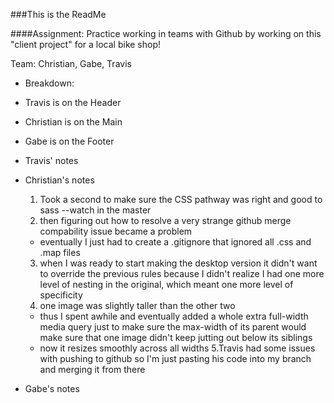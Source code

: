 ###This is the ReadMe

####Assignment: Practice working in teams with Github by working on this "client project" for a local bike shop!

Team: Christian, Gabe, Travis

- Breakdown:
 - Travis is on the Header
 - Christian is on the Main
 - Gabe is on the Footer


- Travis' notes


- Christian's notes
  1. Took a second to make sure the CSS pathway was right and good to sass --watch in the master
  2. then figuring out how to resolve a very strange github merge compability issue became a problem
    - eventually I just had to create a .gitignore that ignored all .css and .map files
  3. when I was ready to start making the desktop version it didn't want to override the previous rules because I didn't realize I had one more level of nesting in the original, which meant one more level of specificity
  4. one image was slightly taller than the other two
    - thus I spent awhile and eventually added a whole extra full-width media query just to make sure the max-width of its parent would make sure that one image didn't keep jutting out below its siblings
    - now it resizes smoothly across all widths
  5.Travis had some issues with pushing to github so I'm just pasting his code into my branch and merging it from there

- Gabe's notes
